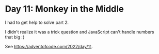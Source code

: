 # Day 11: Monkey in the Middle

I had to get help to solve part 2.

I didn't realize it was a trick question and JavaScript can't handle numbers that big :(

See <https://adventofcode.com/2022/day/11>.
